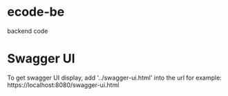 # ecode-be
backend code 

# Swagger UI 
To get swagger UI display, add '../swagger-ui.html' into the url 
for example: https://localhost:8080/swagger-ui.html